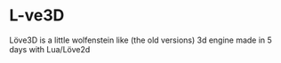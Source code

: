 # L-ve3D
Löve3D is a little wolfenstein like (the old versions) 3d engine made in 5 days with Lua/Löve2d
